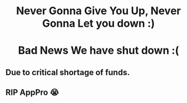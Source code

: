 <h1 align="center"> Never Gonna Give You Up, Never Gonna Let you down :) </h1>
<h1 align="center"> Bad News We have shut down :( </h1>

## Due to critical shortage of funds.

## RIP AppPro 😭

